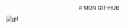 
<div align="center"> # MON GIT-HUB</div>



![gif](https://i.pinimg.com/originals/19/6a/d9/196ad9d3122098b297d7b99ce9ff209f.gif)
